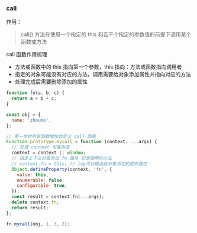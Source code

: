 ### call

作用：

> call() 方法在使用一个指定的 this 和若干个指定的参数值的前提下调用某个函数或方法

call 函数作用梳理

- 方法或函数中的 this 指向第一个参数，this 指向：方法或函数指向调用者
- 指定的对象可能没有对应的方法，调用需要给对象添加属性并指向对应的方法
- 处理完成后需要删除添加的属性

```js
function fn(a, b, c) {
  return a + b + c;
}

const obj = {
  name: 'zhoumo',
};

// 第一步给所有函数增加自定义 call 函数
Function.prototype.mycall = function (context, ...args) {
  // 处理 context 可能为空
  context = context || window;
  // 指定上下文对象添加 fn 属性 记录调用的方法
  // context.fn = this; // log可以输出给对象添加的额外属性
  Object.defineProperty(context, 'fn', {
    value: this,
    enumerable: false,
    configurable: true,
  });
  const result = context.fn(...args);
  delete context.fn;
  return result;
};

fn.mycall(obj, 1, 3, 2);
```
